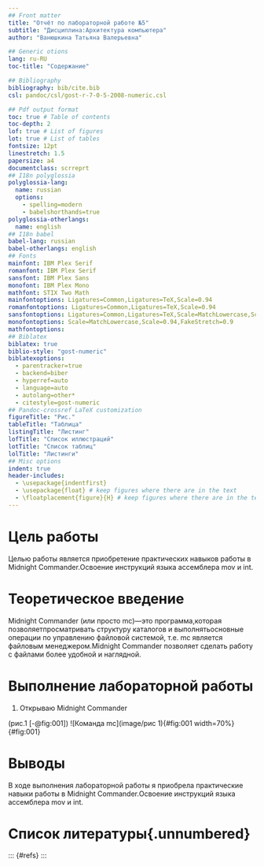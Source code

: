 ```yaml
---
## Front matter
title: "Отчёт по лабораторной работе №5"
subtitle: "Дисциплина:Архитектура компьютера"
author: "Ванюшкина Татьяна Валерьевна"

## Generic otions
lang: ru-RU
toc-title: "Содержание"

## Bibliography
bibliography: bib/cite.bib
csl: pandoc/csl/gost-r-7-0-5-2008-numeric.csl

## Pdf output format
toc: true # Table of contents
toc-depth: 2
lof: true # List of figures
lot: true # List of tables
fontsize: 12pt
linestretch: 1.5
papersize: a4
documentclass: scrreprt
## I18n polyglossia
polyglossia-lang:
  name: russian
  options:
	- spelling=modern
	- babelshorthands=true
polyglossia-otherlangs:
  name: english
## I18n babel
babel-lang: russian
babel-otherlangs: english
## Fonts
mainfont: IBM Plex Serif
romanfont: IBM Plex Serif
sansfont: IBM Plex Sans
monofont: IBM Plex Mono
mathfont: STIX Two Math
mainfontoptions: Ligatures=Common,Ligatures=TeX,Scale=0.94
romanfontoptions: Ligatures=Common,Ligatures=TeX,Scale=0.94
sansfontoptions: Ligatures=Common,Ligatures=TeX,Scale=MatchLowercase,Scale=0.94
monofontoptions: Scale=MatchLowercase,Scale=0.94,FakeStretch=0.9
mathfontoptions:
## Biblatex
biblatex: true
biblio-style: "gost-numeric"
biblatexoptions:
  - parentracker=true
  - backend=biber
  - hyperref=auto
  - language=auto
  - autolang=other*
  - citestyle=gost-numeric
## Pandoc-crossref LaTeX customization
figureTitle: "Рис."
tableTitle: "Таблица"
listingTitle: "Листинг"
lofTitle: "Список иллюстраций"
lotTitle: "Список таблиц"
lolTitle: "Листинги"
## Misc options
indent: true
header-includes:
  - \usepackage{indentfirst}
  - \usepackage{float} # keep figures where there are in the text
  - \floatplacement{figure}{H} # keep figures where there are in the text
---
```


# Цель работы

Целью работы является приобретение практических навыков работы в Midnight Commander.Освоение инструкций
 языка ассемблера mov и int.


# Теоретическое введение

 Midnight Commander (или просто mc)—это программа,которая позволяетпросматривать
 структуру каталогов и выполнятьосновные операции по управлению файловой системой,
 т.е. mc является файловым менеджером.Midnight Commander позволяет сделать работу с
 файлами более удобной и наглядной.

# Выполнение лабораторной работы

1.  Открываю Midnight Commander

(рис.1 [-@fig:001])
![Команда mc](image/рис 1){#fig:001 width=70%}
{#fig:001}




# Выводы

В ходе выполнения лабораторной работы я приобрела практические навыки работы в Midnight Commander.Освоение инструкций
 языка ассемблера mov и int.

# Список литературы{.unnumbered}



::: {#refs}
:::

